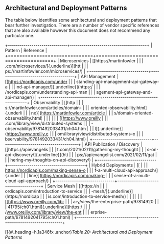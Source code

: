<!-- order:3 -->
## Architectural and Deployment Patterns

The table below identifies some architectural and deployment patterns
that bear further investigation. There are a number of vendor specific
references that are also available however this document does not
recommend any particular one.

+------------------------------+---------------------------------------+
| Pattern                      | Reference                             |
+==============================+=======================================+
| Microservices                | [[https://martinfowler                |
|                              | .com/microservices/]{.underline}](htt |
|                              | ps://martinfowler.com/microservices/) |
+------------------------------+---------------------------------------+
| API Management               | [[https://nordicapis.com/under        |
|                              | standing-api-management-api-gateway-a |
|                              | nd-api-manager/]{.underline}](https:/ |
|                              | /nordicapis.com/understanding-api-man |
|                              | agement-api-gateway-and-api-manager/) |
+------------------------------+---------------------------------------+
| Observability                | [[http                                |
|                              | s://martinfowler.com/articles/domain- |
|                              | oriented-observability.html]{.underli |
|                              | ne}](https://martinfowler.com/article |
|                              | s/domain-oriented-observability.html) |
|                              |                                       |
|                              | [[https://www.oreilly                 |
|                              | .com/library/view/distributed-systems |
|                              | -observability/9781492033431/ch04.htm |
|                              | l]{.underline}](https://www.oreilly.c |
|                              | om/library/view/distributed-systems-o |
|                              | bservability/9781492033431/ch04.html) |
+------------------------------+---------------------------------------+
| API Publication / Discovery  | [[https://apievangelis                |
|                              | t.com/2021/02/11/gathering-my-thought |
|                              | s-on-api-discovery/]{.underline}](htt |
|                              | ps://apievangelist.com/2021/02/11/gat |
|                              | hering-my-thoughts-on-api-discovery/) |
+------------------------------+---------------------------------------+
| Hybrid Deployments           | [[                                    |
|                              | https://nordicapis.com/making-sense-o |
|                              | f-a-multi-cloud-api-approach/]{.under |
|                              | line}](https://nordicapis.com/making- |
|                              | sense-of-a-multi-cloud-api-approach/) |
+------------------------------+---------------------------------------+
| Service Mesh                 | [[https://n                           |
|                              | ordicapis.com/introduction-to-service |
|                              | -mesh/]{.underline}](https://nordicap |
|                              | is.com/introduction-to-service-mesh/) |
|                              |                                       |
|                              | [[https://www.oreilly.com/libr        |
|                              | ary/view/the-enterprise-path/97814920 |
|                              | 41795/ch01.html]{.underline}](https:/ |
|                              | /www.oreilly.com/library/view/the-ent |
|                              | erprise-path/9781492041795/ch01.html) |
+------------------------------+---------------------------------------+

[]{#_heading=h.1a346fx .anchor}*Table 20: Architectural and Deployment
Patterns*
